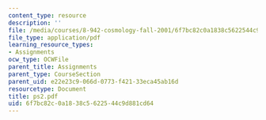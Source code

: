 ```yaml
---
content_type: resource
description: ''
file: /media/courses/8-942-cosmology-fall-2001/6f7bc82c0a1838c5622544c9d881cd64_ps2.pdf
file_type: application/pdf
learning_resource_types:
- Assignments
ocw_type: OCWFile
parent_title: Assignments
parent_type: CourseSection
parent_uid: e22e23c9-066d-0773-f421-33eca45ab16d
resourcetype: Document
title: ps2.pdf
uid: 6f7bc82c-0a18-38c5-6225-44c9d881cd64
---
```

